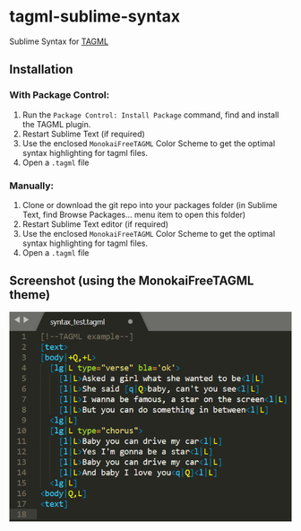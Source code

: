 # tagml-sublime-syntax
Sublime Syntax for [TAGML](https://github.com/HuygensING/TAG/tree/master/TAGML)

## Installation

### With Package Control:

1. Run the `Package Control: Install Package` command, find and install the TAGML plugin.
1. Restart Sublime Text (if required)
1. Use the enclosed `MonokaiFreeTAGML` Color Scheme to get the optimal syntax highlighting for tagml files.
1. Open a `.tagml` file

### Manually:

1. Clone or download the git repo into your packages folder (in Sublime Text, find Browse Packages… menu item to open this folder)
1. Restart Sublime Text editor (if required)
1. Use the enclosed `MonokaiFreeTAGML` Color Scheme to get the optimal syntax highlighting for tagml files.
1. Open a `.tagml` file

## Screenshot (using the MonokaiFreeTAGML theme)
![Screen grab from SublimeText using the MonokaiFreeTAGML theme](images/tagml-example.png)